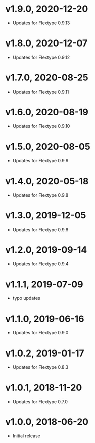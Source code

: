 # v1.9.0, 2020-12-20
* Updates for Flextype 0.9.13

# v1.8.0, 2020-12-07
* Updates for Flextype 0.9.12

# v1.7.0, 2020-08-25
* Updates for Flextype 0.9.11

# v1.6.0, 2020-08-19
* Updates for Flextype 0.9.10

# v1.5.0, 2020-08-05
* Updates for Flextype 0.9.9

# v1.4.0, 2020-05-18
* Updates for Flextype 0.9.8

# v1.3.0, 2019-12-05
* Updates for Flextype 0.9.6

# v1.2.0, 2019-09-14
* Updates for Flextype 0.9.4

# v1.1.1, 2019-07-09
* typo updates

# v1.1.0, 2019-06-16
* Updates for Flextype 0.9.0

# v1.0.2, 2019-01-17
* Updates for Flextype 0.8.3

# v1.0.1, 2018-11-20
* Updates for Flextype 0.7.0

# v1.0.0, 2018-06-20
* Initial release
